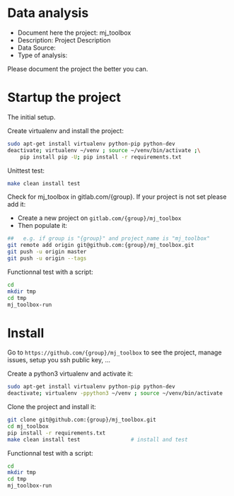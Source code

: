 # Data analysis
- Document here the project: mj_toolbox
- Description: Project Description
- Data Source:
- Type of analysis:

Please document the project the better you can.

# Startup the project

The initial setup.

Create virtualenv and install the project:
```bash
sudo apt-get install virtualenv python-pip python-dev
deactivate; virtualenv ~/venv ; source ~/venv/bin/activate ;\
    pip install pip -U; pip install -r requirements.txt
```

Unittest test:
```bash
make clean install test
```

Check for mj_toolbox in gitlab.com/{group}.
If your project is not set please add it:

- Create a new project on `gitlab.com/{group}/mj_toolbox`
- Then populate it:

```bash
##   e.g. if group is "{group}" and project_name is "mj_toolbox"
git remote add origin git@github.com:{group}/mj_toolbox.git
git push -u origin master
git push -u origin --tags
```

Functionnal test with a script:

```bash
cd
mkdir tmp
cd tmp
mj_toolbox-run
```

# Install

Go to `https://github.com/{group}/mj_toolbox` to see the project, manage issues,
setup you ssh public key, ...

Create a python3 virtualenv and activate it:

```bash
sudo apt-get install virtualenv python-pip python-dev
deactivate; virtualenv -ppython3 ~/venv ; source ~/venv/bin/activate
```

Clone the project and install it:

```bash
git clone git@github.com:{group}/mj_toolbox.git
cd mj_toolbox
pip install -r requirements.txt
make clean install test                # install and test
```
Functionnal test with a script:

```bash
cd
mkdir tmp
cd tmp
mj_toolbox-run
```
